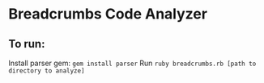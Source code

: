 # Breadcrumbs Code Analyzer
## To run:
Install parser gem: `gem install parser`
Run `ruby breadcrumbs.rb [path to directory to analyze]`
